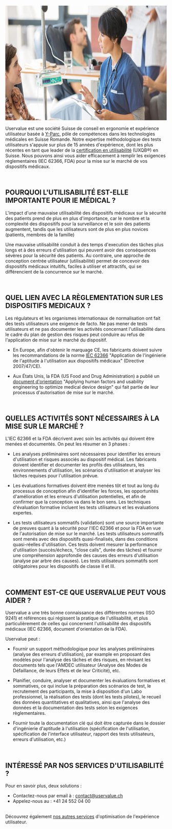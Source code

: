 <p style=text-align:center><img alt="Infirmière s'occupant d'un patient" src=/dist/img/nurse-taking-care-of-patient.jpg style=width:750px;height:358px width=750 height=358 /></p>

Uservalue est une société Suisse de conseil en ergonomie et expérience utilisateur basée à <a href="https://www.y-parc.ch/" target=_blank>Y-Parc</a>, pôle de compétences dans les technologies médicales en Suisse Romande. Notre expertise méthodologique des tests utilisateurs s'appuie sur plus de 15 années d'expérience, dont les plus récentes en tant que leader de la <a href="/fr/certification-ux">certification en utilisabilité</a> (UXQB®) en Suisse. Nous pouvons ainsi vous aider efficacement à remplir les exigences règlementaires (IEC 62366, FDA) pour la mise sur le marché de vos dispositifs médicaux.

<br />

## POURQUOI L'UTILISABILITÉ EST-ELLE IMPORTANTE POUR lE MÉDICAL ? 

L'impact d'une mauvaise utilisabilité des dispositifs médicaux sur la sécurité des patients prend de plus en plus d'importance, car le nombre et la complexité des dispositifs pour la surveillance et le soin des patients augmentent, tandis que les utilisateurs sont de plus en plus novices (patients, membres de la famille)

Une mauvaise utilisabilité conduit à des temps d'execution des tâches plus longs et à des erreurs d'utilisation qui peuvent avoir des conséquences sévères pour la sécurité des patients. Au contraire, une approche de conception centrée utilisateur (utilisabilité) permet de concevoir des dispositifs médicaux intuitifs, faciles à utiliser et attractifs, qui se différencient de la concurrence sur le marché.

<br />

## QUEL LIEN AVEC LA RÈGLEMENTATION SUR LES DISPOSITIFS MEDICAUX ? 

Les régulateurs et les organismes internationaux de normalisation ont fait des tests utilisateurs une exigence de facto. Ne pas mener de tests utilisateurs et ne pas documenter les activités  concernant l'utilisabilité dans le cadre du plan de gestion des risques peut conduire au refus de l'application de mise sur le marché du dispositif.

* En Europe, afin d'obtenir le marquage CE, les fabricants doivent suivre les recommandations de la norme <a href="http://www.iso.org/iso/fr/home/store/catalogue_tc/catalogue_detail.htm?csnumber=63179" target=_blank>IEC 62366</a> "Application de l'ingénierie de l'aptitude à l'utilisation aux dispositifs médicaux" (Directive 2007/47/CE).

* Aux États Unis, la FDA (US Food and Drug Administration) a publié un <a href="http://www.fda.gov/downloads/MedicalDevices/.../UCM259760.pdf" target=_blank>document d'orientation</a> "Applying human factors and usability engineering to optimize medical device design" qui fait partie de leur processus d'autorisation de mise sur le marché.

<br />

## QUELLES ACTIVITÉS SONT NÉCESSAIRES À LA MISE SUR LE MARCHÉ ?

L'IEC 62366 et la FDA décrivent avec soin les activités qui doivent être menées et documentés. On peut les résumer en 3 phases :

* Les analyses préliminaires sont nécessaires pour identifier les erreurs d'utilisation et risques associés au dispositif médical. Les fabricants doivent identifier et documenter les profils des utilisateurs, les environnements d'utilisation, les scénarios d'utilisation et analyser les tâches requises pour l'utilisation prévue.

* Les évaluations formatives doivent être menées tôt et tout au long du processus de conception afin d'identifier les forces, les opportunités d'amélioration et les erreurs d'utilisation potentielles, et afin de confirmer que la conception va dans le bon sens. Les techniques d'évaluation formative incluent les tests utilisateurs et les evaluations expertes.

* Les tests utilisateurs sommatifs (validation) sont une source importante de preuves quant à la sécurité pour l'IEC 62366 et pour la FDA en vue de l'autorisation de mise sur le marché. Les tests utilisateurs sommatifs sont menés avec des dispositifs quasi-finalisés, dans des conditions quasi-réelles d'utilisation. Ces tests doivent mesurer la performance d'utilisation (succès/échecs, "close calls", durée des tâches) et fournir une compréhension approfondie des causes des erreurs d'utilisation (analyse par arbre des causes). Les tests utilisateurs sommatifs sont obligatoires pour les dispositifs de classe II et III.

<br />

## COMMENT EST-CE QUE USERVALUE PEUT VOUS AIDER ?

Uservalue a une très bonne connaissance des différentes normes (ISO 9241) et références qui régissent la pratique de l'utilisabilité, et plus particulièrement de celles qui concernent l'utilisabilité des dispositifs médicaux (IEC 62366, document d'orientation de la FDA).

Uservalue peut : 

* Fournir un support méthodologique pour les analyses préliminaires (analyse des erreurs d'utilisation), par example en proposant des modèles pour l'analyse des tâches et des risques, en révisant les documents tels que l'AMDEC utilisateur (Analyse des Modes de Défaillance, de leurs Effets et de leur Criticité), etc.

* Planifier, conduire, analyser et documenter les évaluations formatives et sommatives, ce qui inclue la préparation des scénarios de test, le recrutement des participants, la mise à disposition d'un Labo professionnel, la réalisation des tests (dont les tests pilotes), le recueil des données quantitatives et qualitatives, ainsi que l'analyse des données et la documentation des tests selon les exigences règlementaires.

* Fournir toute la documentation clé qui doit être capturée dans le dossier d'ingénierie d'aptitude à l'utilisation (spécification de l'utilisation, spécification de l'interface utilisateur, rapport des tests utilisateurs, erreurs d'utilisation, etc.)

<br />

## INTÉRESSÉ PAR NOS SERVICES D'UTILISABILITÉ ?

Pour en savoir plus, deux solutions :

* Contactez-nous par email à : <a href=mailto:contact@uservalue.ch>contact@uservalue.ch</a>
* Appelez-nous au : +41 24 552 04 00

<br />
<div class="sub-footer no-image">
Découvrez également <a href=/fr/>nos autres services</a> d'optimisation de l'expérience utilisateur.
</div>